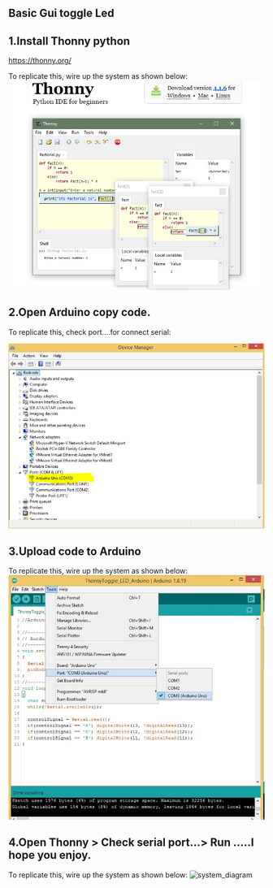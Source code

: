 ## Basic Gui toggle Led

## 1.Install Thonny python 

  https://thonny.org/

To replicate this, wire up the system as shown below:
![system_diagram](https://github.com/okaisank/Thonny-python-Gui-toggle-Led/blob/180becea55b549ac1379baea85ad99dca91ca18c/Capture%202.PNG)

  
## 2.Open Arduino copy code.

To replicate this, check port....for connect serial:

![system_diagram](https://github.com/okaisank/Thonny-python-Gui-toggle-Led/blob/a701a930668ccc729a51f5b10d35dd9021b2465d/Thonny-Toggle-LED/Capture%201.PNG)

## 3.Upload code to Arduino

To replicate this, wire up the system as shown below:
![system_diagram](https://github.com/okaisank/Thonny-python-Gui-toggle-Led/blob/b5d3aa0fe497101cd34a946a8fa686d89f28c295/port.jpg)

## 4.Open Thonny >  Check serial port...> Run .....I hope you enjoy.

To replicate this, wire up the system as shown below:
![system_diagram]()
